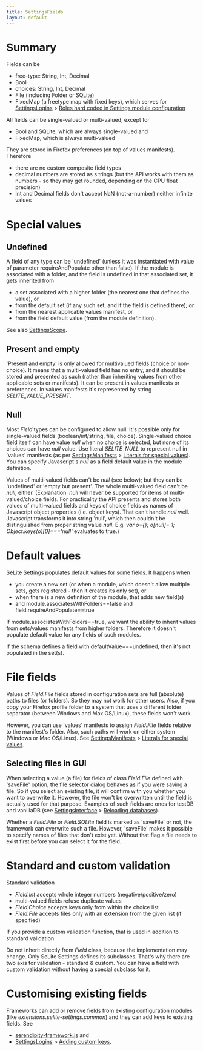 ```yaml
---
title: SettingsFields
layout: default
---
```


# Summary #
Fields can be

  * free-type: String, Int, Decimal
  * Bool
  * choices: String, Int, Decimal
  * File (including Folder or SQLite)
  * FixedMap (a freetype map with fixed keys), which serves for [SettingsLogins](SettingsLogins) > [Roles hard coded in Settings module configuration](SettingsLogins#roles-hard-coded-in-settings-module-configuration)

All fields can be single-valued or multi-valued, except for

  * Bool and SQLite, which are always single-valued and
  * FixedMap, which is always multi-valued

They are stored in Firefox preferences (on top of values manifests). Therefore

  * there are no custom composite field types
  * decimal numbers are stored as s trings (but the API works with them as numbers - so they may get rounded, depending on the CPU float precision)
  * Int and Decimal fields don't accept NaN (not-a-number) neither infinite values

# Special values #

## Undefined ##
A field of any type can be 'undefined' (unless it was instantiated with value of parameter requireAndPopulate other than false). If the module is associated with a folder, and the field is undefined in that associated set, it gets inherited from

  * a set associated with a higher folder (the nearest one that defines the value), or
  * from the default set (if any such set, and if the field is defined there), or
  * from the nearest applicable values manifest, or
  * from the field default value (from the module definition).

See also [SettingsScope](SettingsScope).

## Present and empty ##
'Present and empty' is only allowed for multivalued fields (choice or non-choice). It means that a multi-valued field has no entry, and it should be stored and presented as such (rather than inheriting values from other applicable sets or manifests). It can be present in values manifests or preferences. In values manifests it's represented by string _SELITE\_VALUE\_PRESENT_.

## Null ##
Most _Field_ types can be configured to allow null. It's possible only for single-valued fields (boolean/int/string, file, choice).  Single-valued choice field itself can have value _null_ when no choice is selected, but none of its choices can have _null_ value. Use literal _SELITE\_NULL_ to represent null in 'values' manifests (as per [SettingsManifests](SettingsManifests) > [Literals for special values](SettingsManifests#literals-for-special-values)). You can specify Javascript's _null_ as a field default value in the module definition.

Values of multi-valued fields can't be _null_ (see below); but they can be 'undefined' or 'empty but present'. The whole multi-valued field can't be _null_, either. (Explanation: _null_ will never be supported for items of multi-valued/choice fields. For practicality the API presents and stores both values of multi-valued fields and keys of choice fields as names of Javascript object properties (i.e. object keys). That can't handle _null_ well. Javascript transforms it into string 'null', which then couldn't be distinguished from proper string value _null_. E.g. <i>var o={}; o[null]= 1; Object.keys(o)[0]==='null'</i> evaluates to true.)

# Default values #
SeLite Settings populates default values for some fields. It happens when

  * you create a new set (or when a module, which doesn't allow multiple sets, gets registered - then it creates its only set), or
  * when there is a new definition of the module, that adds new field(s)
  * and module.associatesWithFolders==false and field.requireAndPopulate==true

If module.associatesWithFolders==true, we want the ability to inherit values from sets/values manifests from higher folders. Therefore it doesn't populate default value for any fields of such modules.

If the schema defines a field with defaultValue===undefined, then it's not populated in the set(s).

# File fields #
Values of _Field.File_ fields stored in configuration sets are full (absolute) paths to files (or folders). So they may not work for other users. Also, if you copy your Firefox profile folder to a system that uses a different folder separator (between Windows and Max OS/Linux), these fields won't work.

However, you can use 'values' manifests to assign _Field.File_ fields relative to the manifest's folder. Also, such paths will work on either system (Windows or Mac OS/Linux). See [SettingsManifests](SettingsManifests) > [Literals for special values](SettingsManifests#literals-for-special-values).

## Selecting files in GUI ##
When selecting a value (a file) for fields of class _Field.File_ defined with 'saveFile' option, the file selector dialog behaves as if you were saving a file. So if you select an existing file, it will confirm with you whether you want to overwrite it. However, the file won't be overwritten until the field is actually used for that purpose. Examples of such fields are ones for testDB and vanillaDB (see [SettingsInterface](SettingsInterface) > [Reloading databases](SettingsInterface#reloading-databases)).

Whether a _Field.File_ or _Field.SQLite_ field is marked as 'saveFile' or not, the framework can overwrite such a file. However, 'saveFile' makes it possible to specify names of files that don't exist yet. Without that flag a file needs to exist first before you can select it for the field.

# Standard and custom validation #
Standard validation

  * _Field.Int_ accepts whole integer numbers (negative/positive/zero)
  * multi-valued fields refuse duplicate values
  * _Field.Choice_ accepts keys only from within the choice list
  * _Field.File_ accepts files only with an extension from the given list (if specified)

If you provide a custom validation function, that is used in addition to standard validation.

Do not inherit directly from _Field_ class, because the implementation may change. Only SeLite Settings defines its subclasses. That's why there are two axis for validation - standard & custom. You can have a field with custom validation without having a special subclass for it.

# Customising existing fields #
Frameworks can add or remove fields from existing configuration modules (like _extensions.selite-settings.common_) and they can add keys to existing fields. See

  * [serendipity-framework.js](https://code.google.com/p/selite/source/browse/serendipity/serendipity-framework.js) and
  * [SettingsLogins](SettingsLogins) > [Adding custom keys](SettingsLogins#adding-custom-keys).